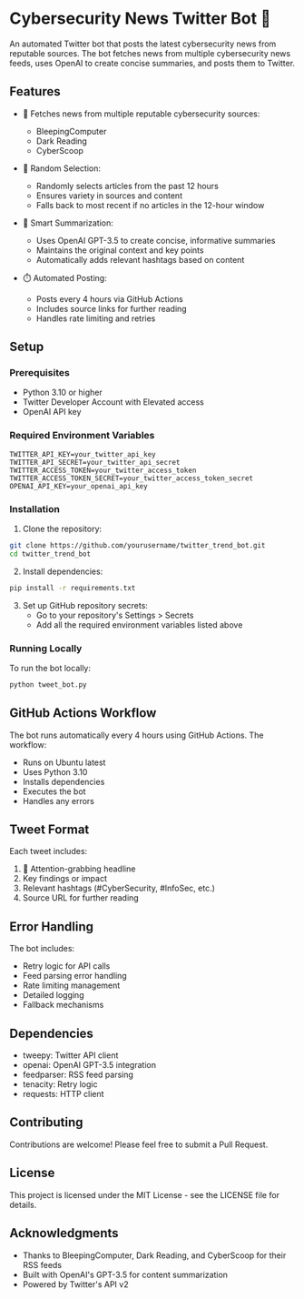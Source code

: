 # Cybersecurity News Twitter Bot 🚨

An automated Twitter bot that posts the latest cybersecurity news from reputable sources. The bot fetches news from multiple cybersecurity news feeds, uses OpenAI to create concise summaries, and posts them to Twitter.

## Features

- 🔄 Fetches news from multiple reputable cybersecurity sources:
  - BleepingComputer
  - Dark Reading
  - CyberScoop

- 🎲 Random Selection:
  - Randomly selects articles from the past 12 hours
  - Ensures variety in sources and content
  - Falls back to most recent if no articles in the 12-hour window

- 🤖 Smart Summarization:
  - Uses OpenAI GPT-3.5 to create concise, informative summaries
  - Maintains the original context and key points
  - Automatically adds relevant hashtags based on content

- ⏱️ Automated Posting:
  - Posts every 4 hours via GitHub Actions
  - Includes source links for further reading
  - Handles rate limiting and retries

## Setup

### Prerequisites

- Python 3.10 or higher
- Twitter Developer Account with Elevated access
- OpenAI API key

### Required Environment Variables

```
TWITTER_API_KEY=your_twitter_api_key
TWITTER_API_SECRET=your_twitter_api_secret
TWITTER_ACCESS_TOKEN=your_twitter_access_token
TWITTER_ACCESS_TOKEN_SECRET=your_twitter_access_token_secret
OPENAI_API_KEY=your_openai_api_key
```

### Installation

1. Clone the repository:
```bash
git clone https://github.com/yourusername/twitter_trend_bot.git
cd twitter_trend_bot
```

2. Install dependencies:
```bash
pip install -r requirements.txt
```

3. Set up GitHub repository secrets:
   - Go to your repository's Settings > Secrets
   - Add all the required environment variables listed above

### Running Locally

To run the bot locally:

```bash
python tweet_bot.py
```

## GitHub Actions Workflow

The bot runs automatically every 4 hours using GitHub Actions. The workflow:
- Runs on Ubuntu latest
- Uses Python 3.10
- Installs dependencies
- Executes the bot
- Handles any errors

## Tweet Format

Each tweet includes:
1. 🚨 Attention-grabbing headline
2. Key findings or impact
3. Relevant hashtags (#CyberSecurity, #InfoSec, etc.)
4. Source URL for further reading

## Error Handling

The bot includes:
- Retry logic for API calls
- Feed parsing error handling
- Rate limiting management
- Detailed logging
- Fallback mechanisms

## Dependencies

- tweepy: Twitter API client
- openai: OpenAI GPT-3.5 integration
- feedparser: RSS feed parsing
- tenacity: Retry logic
- requests: HTTP client

## Contributing

Contributions are welcome! Please feel free to submit a Pull Request.

## License

This project is licensed under the MIT License - see the LICENSE file for details.

## Acknowledgments

- Thanks to BleepingComputer, Dark Reading, and CyberScoop for their RSS feeds
- Built with OpenAI's GPT-3.5 for content summarization
- Powered by Twitter's API v2 